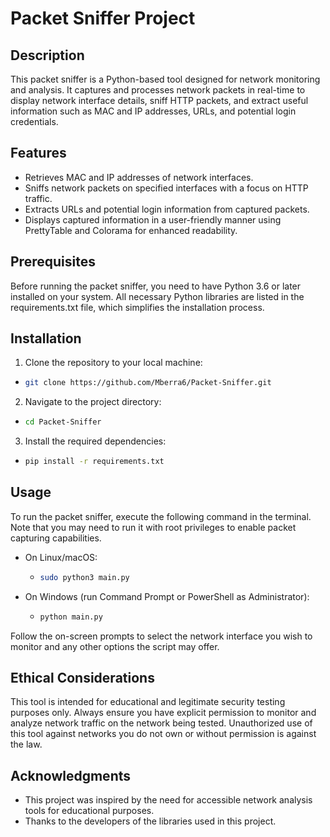 # Packet Sniffer Project

## Description

This packet sniffer is a Python-based tool designed for network monitoring and analysis. It captures and processes network packets in real-time to display network interface details, sniff HTTP packets, and extract useful information such as MAC and IP addresses, URLs, and potential login credentials.

## Features

* Retrieves MAC and IP addresses of network interfaces.
* Sniffs network packets on specified interfaces with a focus on HTTP traffic.
* Extracts URLs and potential login information from captured packets.
* Displays captured information in a user-friendly manner using PrettyTable and Colorama for enhanced readability.

## Prerequisites

Before running the packet sniffer, you need to have Python 3.6 or later installed on your system. All necessary Python libraries are listed in the requirements.txt file, which simplifies the installation process.

## Installation

1. Clone the repository to your local machine:
* ```bash
  git clone https://github.com/Mberra6/Packet-Sniffer.git
  ```
2. Navigate to the project directory:
* ```bash
  cd Packet-Sniffer
  ```
3. Install the required dependencies:
* ```bash
  pip install -r requirements.txt
  ```

## Usage

To run the packet sniffer, execute the following command in the terminal. Note that you may need to run it with root privileges to enable packet capturing capabilities.

* On Linux/macOS:
  * ```bash
    sudo python3 main.py
    ```
* On Windows (run Command Prompt or PowerShell as Administrator):
  * ```bash
    python main.py
    ```


Follow the on-screen prompts to select the network interface you wish to monitor and any other options the script may offer.

## Ethical Considerations

This tool is intended for educational and legitimate security testing purposes only. Always ensure you have explicit permission to monitor and analyze network traffic on the network being tested. Unauthorized use of this tool against networks you do not own or without permission is against the law.

## Acknowledgments

* This project was inspired by the need for accessible network analysis tools for educational purposes.
* Thanks to the developers of the libraries used in this project.
